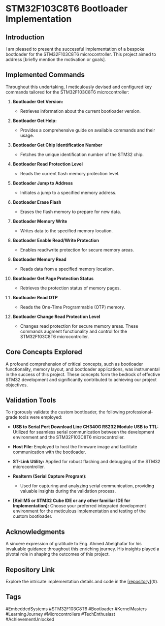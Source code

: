 # STM32F103C8T6 Bootloader Implementation

## Introduction
I am pleased to present the successful implementation of a bespoke bootloader for the STM32F103C8T6 microcontroller. This project aimed to address [briefly mention the motivation or goals].

## Implemented Commands
Throughout this undertaking, I meticulously devised and configured key commands tailored for the STM32F103C8T6 microcontroller:

1. **Bootloader Get Version:**
   - Retrieves information about the current bootloader version.

2. **Bootloader Get Help:**
   - Provides a comprehensive guide on available commands and their usage.

3. **Bootloader Get Chip Identification Number**
   - Fetches the unique identification number of the STM32 chip.

4. **Bootloader Read Protection Level**
   - Reads the current flash memory protection level.

5. **Bootloader Jump to Address**
   - Initiates a jump to a specified memory address.

6. **Bootloader Erase Flash**
   - Erases the flash memory to prepare for new data.

7. **Bootloader Memory Write**
   - Writes data to the specified memory location.

8. **Bootloader Enable Read/Write Protection**
   - Enables read/write protection for secure memory areas.

9. **Bootloader Memory Read**
   - Reads data from a specified memory location.

10. **Bootloader Get Page Protection Status**
    - Retrieves the protection status of memory pages.

11. **Bootloader Read OTP**
    - Reads the One-Time Programmable (OTP) memory.

12. **Bootloader Change Read Protection Level**
    - Changes read protection for secure memory areas.
These commands augment functionality and control for the STM32F103C8T6 microcontroller.

## Core Concepts Explored
A profound comprehension of critical concepts, such as bootloader functionality, memory layout, and bootloader applications, was instrumental in the success of this project. These concepts form the bedrock of effective STM32 development and significantly contributed to achieving our project objectives.

## Validation Tools
To rigorously validate the custom bootloader, the following professional-grade tools were employed:

- **USB to Serial Port Download Line CH340G RS232 Module USB to TTL:** Utilized for seamless serial communication between the development environment and the STM32F103C8T6 microcontroller.

- **Host File:** Employed to host the firmware image and facilitate communication with the bootloader.

- **ST-Link Utility:** Applied for robust flashing and debugging of the STM32 microcontroller.

- **Realterm (Serial Capture Program):**
  - Used for capturing and analyzing serial communication, providing valuable insights during the validation process.

- **[Keil M5 or STM32 Cube IDE or any other familiar IDE for Implementation]:** Choose your preferred integrated development environment for the meticulous implementation and testing of the custom bootloader.

## Acknowledgments
A sincere expression of gratitude to Eng. Ahmed Abelghafar for his invaluable guidance throughout this enriching journey. His insights played a pivotal role in shaping the outcomes of this project.

## Repository Link
Explore the intricate implementation details and code in the [[repository](https://github.com/Ahmed-Naeim/Custom_Bootloader)](#).

## Tags
#EmbeddedSystems #STM32F103C8T6 #Bootloader #KernelMasters #LearningJourney #Microcontrollers #TechEnthusiast #AchievementUnlocked
